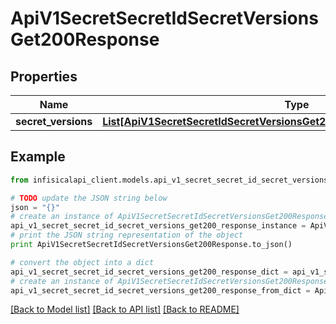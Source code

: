 # ApiV1SecretSecretIdSecretVersionsGet200Response


## Properties
Name | Type | Description | Notes
------------ | ------------- | ------------- | -------------
**secret_versions** | [**List[ApiV1SecretSecretIdSecretVersionsGet200ResponseSecretVersionsInner]**](ApiV1SecretSecretIdSecretVersionsGet200ResponseSecretVersionsInner.md) |  | 

## Example

```python
from infisicalapi_client.models.api_v1_secret_secret_id_secret_versions_get200_response import ApiV1SecretSecretIdSecretVersionsGet200Response

# TODO update the JSON string below
json = "{}"
# create an instance of ApiV1SecretSecretIdSecretVersionsGet200Response from a JSON string
api_v1_secret_secret_id_secret_versions_get200_response_instance = ApiV1SecretSecretIdSecretVersionsGet200Response.from_json(json)
# print the JSON string representation of the object
print ApiV1SecretSecretIdSecretVersionsGet200Response.to_json()

# convert the object into a dict
api_v1_secret_secret_id_secret_versions_get200_response_dict = api_v1_secret_secret_id_secret_versions_get200_response_instance.to_dict()
# create an instance of ApiV1SecretSecretIdSecretVersionsGet200Response from a dict
api_v1_secret_secret_id_secret_versions_get200_response_from_dict = ApiV1SecretSecretIdSecretVersionsGet200Response.from_dict(api_v1_secret_secret_id_secret_versions_get200_response_dict)
```
[[Back to Model list]](../README.md#documentation-for-models) [[Back to API list]](../README.md#documentation-for-api-endpoints) [[Back to README]](../README.md)


